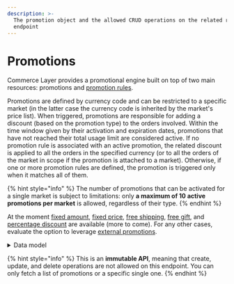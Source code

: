 ```yaml
---
description: >-
  The promotion object and the allowed CRUD operations on the related resource
  endpoint
---
```


# Promotions

Commerce Layer provides a promotional engine built on top of two main resources: promotions and [promotion rules](../promotion\_rules/).

Promotions are defined by currency code and can be restricted to a specific market (in the latter case the currency code is inherited by the market's price list). When triggered, promotions are responsible for adding a discount (based on the promotion type) to the orders involved. Within the time window given by their activation and expiration dates, promotions that have not reached their total usage limit are considered active. If no promotion rule is associated with an active promotion, the related discount is applied to all the orders in the specified currency (or to all the orders of the market in scope if the promotion is attached to a market). Otherwise, if one or more promotion rules are defined, the promotion is triggered only when it matches all of them.

{% hint style="info" %}
The number of promotions that can be activated for a single market is subject to limitations: only **a maximum of 10 active promotions per market** is allowed, regardless of their type.
{% endhint %}

At the moment [fixed amount](../fixed\_amount\_promotions/), [fixed price](../fixed\_price\_promotions/), [free shipping](../free\_shipping\_promotions/), [free gift](../free\_gift\_promotions/), and [percentage discount](../percentage\_discount\_promotions/) are available (more to come). For any other cases, evaluate the option to leverage [external promotions](../external\_promotions/).

<details>

<summary>Data model</summary>

Check the related [ER diagram](https://commercelayer.io/docs/data-model/promotions-and-gift-cards) and explore the flowchart that illustrates how the promotion resource relates to the other API entities.

</details>

{% hint style="info" %}
This is an **immutable API**, meaning that create, update, and delete operations are not allowed on this endpoint. You can only fetch a list of promotions or a specific single one.
{% endhint %}
